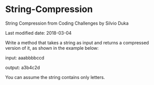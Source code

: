 # String-Compression
String Compression from Coding Challenges by Silvio Duka


Last modified date: 2018-03-04  

Write a method that takes a string as input and returns a compressed version of it, as shown in the example below: 

input: aaabbbbccd 

output: a3b4c2d 

You can assume the string contains only letters. 
